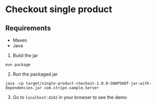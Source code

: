 # Checkout single product

## Requirements
* Maven
* Java

1. Build the jar
```
mvn package
```

2. Run the packaged jar
```
java -cp target/single-product-checkout-1.0.0-SNAPSHOT-jar-with-dependencies.jar com.stripe.sample.Server
```

3. Go to `localhost:4242` in your browser to see the demo

